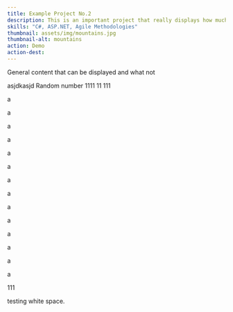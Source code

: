 ```yaml
---
title: Example Project No.2
description: This is an important project that really displays how much I know about great code. Quite frankly, I am a coding genius.
skills: "C#, ASP.NET, Agile Methodologies"
thumbnail: assets/img/mountains.jpg
thumbnail-alt: mountains
action: Demo
action-dest: 
---
```


General content that can be displayed and what not

asjdkasjd Random number 1111 
11
111

a


a

a

a

a

a

a

a

a

a

a

a

a

a


111

testing white space.